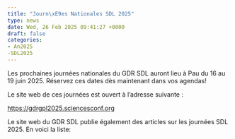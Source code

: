 ```yaml
---
title: "Journ\xE9es Nationales SDL 2025"
type: news
date: Wed, 26 Feb 2025 09:41:27 +0000
draft: false
categories:
- An2025
-SDL2025
---
```


Les prochaines journées nationales du GDR SDL auront lieu à Pau du 16 au 19 juin 2025. Réservez ces dates dès maintenant dans vos agendas!

Le site web de ces journées est ouvert à l’adresse suivante :

<https://gdrgpl2025.sciencesconf.org>

Le site web du GDR SDL publie également des articles sur les journées SDL 2025. En voici la liste:
